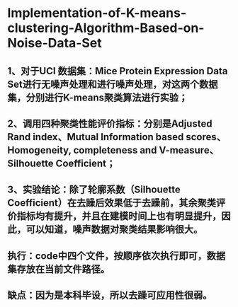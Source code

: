 # Implementation-of-K-means-clustering-Algorithm-Based-on-Noise-Data-Set
## 1、对于UCI 数据集：Mice Protein Expression Data Set进行无噪声处理和进行噪声处理，对这两个数据集，分别进行K-means聚类算法进行实验；
## 2、调用四种聚类性能评价指标：分别是Adjusted Rand index、Mutual Information based scores、Homogeneity, completeness and V-measure、Silhouette Coefficient；
## 3、实验结论：除了轮廓系数（Silhouette Coefficient）在去躁后效果低于去躁前，其余聚类评价指标均有提升，并且在建模时间上也有明显提升，因此，可以知道，噪声数据对聚类结果影响很大。
## 执行：code中四个文件，按顺序依次执行即可，数据集存放在当前文件路径。
## 缺点：因为是本科毕设，所以去躁可应用性很弱。

